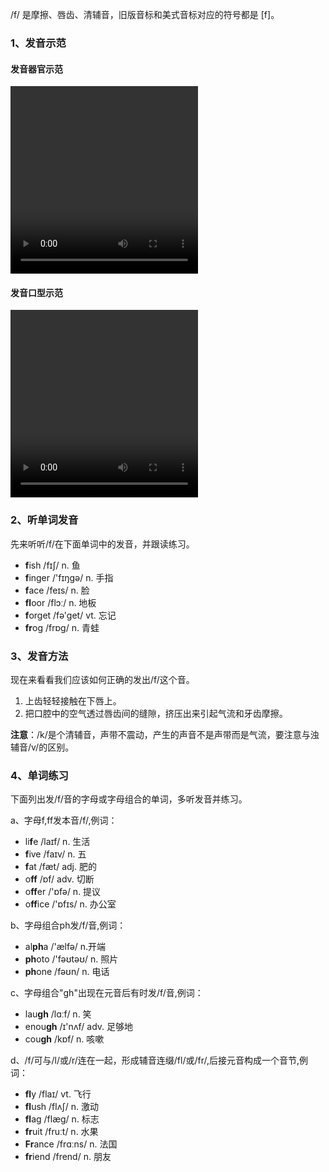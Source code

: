 /f/ 是摩擦、唇齿、清辅音，旧版音标和美式音标对应的符号都是 [f]。



### 1、发音示范

#### 发音器官示范

<video src="./f-1.mp4" width="300px" height="300px" controls="controls"></video>

#### 发音口型示范

<video src="./f.mp4" width="300px" height="300px" controls="controls"></video>



### 2、听单词发音

先来听听/f/在下面单词中的发音，并跟读练习。

- **f**ish /fɪʃ/ n. 鱼
- **f**inger /'fɪŋgə/ n. 手指
- **f**ace /feɪs/ n. 脸
- **fl**oor /flɔː/ n. 地板
- **f**orget /fə'get/ vt. 忘记
- **fr**og /frɒg/ n. 青蛙



### 3、发音方法

现在来看看我们应该如何正确的发出/f/这个音。

1. 上齿轻轻接触在下唇上。
2. 把口腔中的空气透过唇齿间的缝隙，挤压出来引起气流和牙齿摩擦。

**注意**：/k/是个清辅音，声带不震动，产生的声音不是声带而是气流，要注意与浊辅音/v/的区别。



### 4、单词练习

下面列出发/f/音的字母或字母组合的单词，多听发音并练习。

a、字母f,ff发本音/f/,例词：

- li**f**e /laɪf/ n. 生活
- **f**ive /faɪv/ n. 五
- **f**at /fæt/ adj. 肥的
- o**ff** /ɒf/ adv. 切断
- o**ff**er /'ɒfə/ n. 提议
- o**ff**ice /'ɒfɪs/ n. 办公室

b、字母组合ph发/f/音,例词：

- al**ph**a /'ælfə/ n.开端
- **ph**oto /'fəʊtəʊ/ n. 照片
- **ph**one /fəʊn/ n. 电话

c、字母组合"gh"出现在元音后有时发/f/音,例词：

- lau**gh** /lɑːf/ n. 笑
- enou**gh** /ɪ'nʌf/ adv. 足够地
- cou**gh** /kɒf/ n. 咳嗽

d、/f/可与/l/或/r/连在一起，形成辅音连缀/fl/或/fr/,后接元音构成一个音节,例词：

- **fl**y /flaɪ/ vt. 飞行
- **fl**ush /flʌʃ/ n. 激动
- **fl**ag /flæg/ n. 标志
- **fr**uit /fruːt/ n. 水果
- **Fr**ance /frɑːns/ n. 法国
- **fr**iend /frend/ n. 朋友